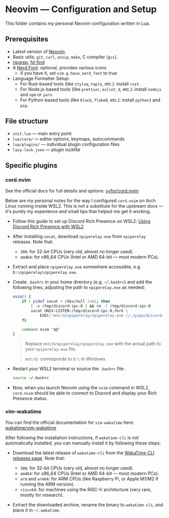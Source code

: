 # Neovim — Configuration and Setup

This folder contains my personal Neovim configuration written in Lua.

## Prerequisites

- Latest version of [Neovim](https://github.com/neovim/neovim).
- Basic utils: `git`, `curl`, `unzip`, `make`, C compiler (`gcc`).
- [ripgrep](https://github.com/BurntSushi/ripgrep#installation),
  [fd-find](https://github.com/sharkdp/fd#installation)
- A [Nerd Font](https://www.nerdfonts.com/): optional, provides various icons
  - if you have it, set `vim.g.have_nerd_font` to true
- Language Formatter Setup:
  - For Rust-based tools (like `stylua`, `taplo`, etc.): install `rust`.
  - For Node.js-based tools (like `prettier`, `eslint_d`, etc.): install `nodejs` and `npm` or `yarn`.
  - For Python-based tools (like `black`, `flake8`, etc.): install `python3` and `pip`.

## File structure

- `init.lua` — main entry point
- `lua/core/` — editor options, keymaps, autocommands
- `lua/plugins/` — individual plugin configuration files
- `lazy-lock.json` — plugin lockfile

## Specific plugins

### cord.nvim

See the official docs for full details and options: [vyfor/cord.nvim](https://github.com/vyfor/cord.nvim)

Below are my personal notes for the way I configured `cord.nvim` on Arch Linux running inside WSL2. This is not a substitute for the upstream docs — it's purely my experience and small tips that helped me get it working.

- Follow this guide to set up Discord Rich Presence on WSL2: [Using Discord Rich Presence with WSL2](https://github.com/vyfor/cord.nvim/wiki/Special-Environments)

- After installing `socat`, download `npiperelay.exe` from `npiperelay` releases. Note that:

  - `386`: for 32-bit CPUs (very old, almost no longer used).
  - `amd64`: for x86_64 CPUs (Intel or AMD 64-bit — most modern PCs).

- Extract and place `npiperelay.exe` somewhere accessible, e.g. `D:\npiperelay\npiperelay.exe`.

- Create `.bashrc` in your home directory (e.g. `~/.bashrc`) and add the following lines, adjusting the path to `npiperelay.exe` as needed:

  ```bash
  nvim() {
      if ! pidof socat > /dev/null 2>&1; then
          [ -e /tmp/discord-ipc-0 ] && rm -f /tmp/discord-ipc-0
          socat UNIX-LISTEN:/tmp/discord-ipc-0,fork \
              EXEC:"mnt/d/npiperelay/npiperelay.exe //./pipe/discord-ipc-0" 2>/dev/null &
      fi

      command nvim "$@"
  }
  ```

  > Replace `mnt/d/npiperelay/npiperelay.exe` with the actual path to your `npiperelay.exe` file.
  >
  > `mnt/d/` corresponds to `D:\` in Windows.

- Restart your WSL2 terminal or source the `.bashrc` file:

  ```bash
  source ~/.bashrc
  ```

- Now, when you launch Neovim using the `nvim` command in WSL2, `cord.nvim` should be able to connect to Discord and display your Rich Presence status.

### vim-wakatime

You can find the official documentation for `vim-wakatime` here: [wakatime/vim-wakatime](https://github.com/wakatime/vim-wakatime)

After following the installation instructions, if `wakatime-cli` is not automatically installed, you can manually install it by following these steps:

- Download the latest release of `wakatime-cli` from the [WakaTime CLI releases page](https://github.com/wakatime/wakatime-cli/releases). Note that:

  - `386`: for 32-bit CPUs (very old, almost no longer used).
  - `amd64`: for x86_64 CPUs (Intel or AMD 64-bit — most modern PCs).
  - `arm` and `arm64`: for ARM CPUs (like Raspberry Pi, or Apple M1/M2 if running the ARM version).
  - `riscv64`: for machines using the RISC-V architecture (very rare, mostly for research).

- Extract the downloaded archive, rename the binary to `wakatime-cli`, and place it in `~/.wakatime`.
